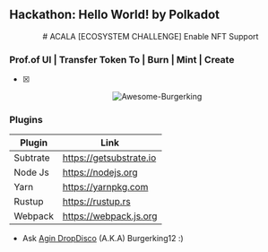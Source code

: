 ## Hackathon: Hello World! by Polkadot
<p align="center">
# ACALA [ECOSYSTEM CHALLENGE] Enable NFT Support
    </p>

### Prof.of UI | Transfer Token To | Burn | Mint | Create
- [x] <p align="center">
    <a>
        <img src="https://github.com/burgerking12/Polkadot-Hello-World-Hackathon/blob/main/ECOSYSTEM-CHALLENGE/Enable-NFT-Support/data_burn_cr8_mint_tf_to_token.png" alt="Awesome-Burgerking"/>
    </a>
</p>




### Plugins

| Plugin | Link |
| ------ | ------ |
| Subtrate | https://getsubstrate.io |
| Node Js | https://nodejs.org |
| Yarn | https://yarnpkg.com |
| Rustup | https://rustup.rs |
| Webpack |https://webpack.js.org |'

* Ask [Agin DropDisco](https://twitter.com/agin_webdev) (A.K.A) Burgerking12 :)
